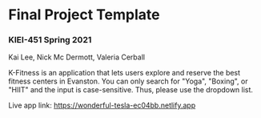 # Final Project Template

### KIEI-451 Spring 2021

Kai Lee, Nick Mc Dermott, Valeria Cerball

K-Fitness is an application that lets users explore and reserve the best fitness centers in Evanston. You can only search for "Yoga", "Boxing", or "HIIT" and the input is case-sensitive. Thus, please use the dropdown list.

Live app link: https://wonderful-tesla-ec04bb.netlify.app
